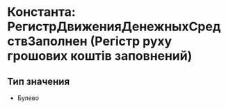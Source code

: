 ﻿# Константа: РегистрДвиженияДенежныхСредствЗаполнен (Регістр руху грошових коштів заповнений)

## Тип значения

- Булево

